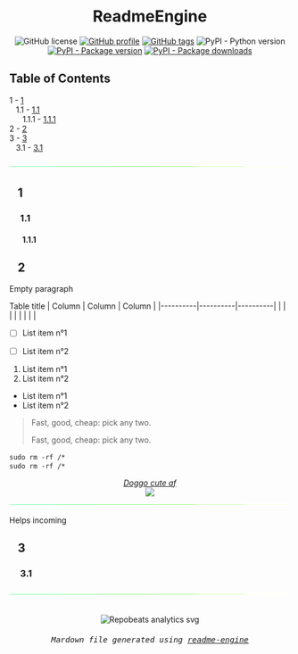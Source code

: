 
<div align="center">

#  ReadmeEngine



</div>

<div align="center">

![GitHub license](https://img.shields.io/github/license/Lpwlk/ReadmeEngine "Github repo license")
[![GitHub profile](https://img.shields.io/static/v1?label=Lpwlk&message=profile&color=blue&logo=github)](https://github.com/Lpwlk "Go to GitHub profile page")
[![GitHub tags](https://img.shields.io/github/v/tag/Lpwlk/ReadmeEngine?label=Version)](https://github.com/Lpwlk/ReadmeEngine/tags "Go to GitHub repo tags")
![PyPI - Python version](https://img.shields.io/pypi/pyversions/pwlk "Supported Python version from PyPi package")
[![PyPI - Package version](https://img.shields.io/pypi/v/pwlk)](https://pypi.org/project/pwlk "Pypi package version")
[![PyPI - Package downloads](https://img.shields.io/pypi/dm/pwlk)](https://pypi.org/project/pwlk "Pypi package monthly downloads")

</div>


## Table of Contents

1 - [1](#1)  
&nbsp;&nbsp;&nbsp;1.1 - [1.1](#1.1)  
&nbsp;&nbsp;&nbsp;&nbsp;&nbsp;&nbsp;1.1.1 - [1.1.1](#1.1.1)  
2 - [2](#2)  
3 - [3](#3)  
&nbsp;&nbsp;&nbsp;3.1 - [3.1](#3.1)  



<div align="center">
	<img src="https://github.com/Lpwlk/Lpwlk/blob/main/assets/pulsing-bar.gif?raw=true">

</div>


## &nbsp;&nbsp; 1

### &nbsp;&nbsp;&nbsp;&nbsp; 1.1

#### &nbsp;&nbsp;&nbsp;&nbsp;&nbsp;&nbsp; 1.1.1

## &nbsp;&nbsp; 2

Empty paragraph

Table title
|  Column  |  Column  |  Column  |
|----------|----------|----------|
|          |          |          |
|          |          |          |



- [ ] List item n°1
- [ ] List item n°2


1. List item n°1
2. List item n°2


- List item n°1
- List item n°2


> Fast, good, cheap: pick any two.
> 
> Fast, good, cheap: pick any two.


```
sudo rm -rf /*
sudo rm -rf /*
```


<div align="center">
<u><i>Doggo cute af</i></u>
</div>


<div align="center">
	<img width = "200" src="https://i.kym-cdn.com/photos/images/original/001/688/970/a72.jpg">
</div>



<div align="center">
	<img src="https://github.com/Lpwlk/Lpwlk/blob/main/assets/pulsing-bar.gif?raw=true">

</div>


Helps incoming

## &nbsp;&nbsp; 3

### &nbsp;&nbsp;&nbsp;&nbsp; 3.1



<div align="center">
	<img src="https://github.com/Lpwlk/Lpwlk/blob/main/assets/pulsing-bar.gif?raw=true">

</div>


<div align="center">

<br>

![Repobeats analytics svg](https://repobeats.axiom.co/api/embed/a9dcf7a67c680871d7836e0dc87e7950c946c8b4.svg "Repobeats analytics image")

</div>


<div align="center">

<samp>

###### Mardown file generated using <a href ="https://github.com/Lpwlk/ReadmeEngine">readme-engine</a>

</samp>

</div>
